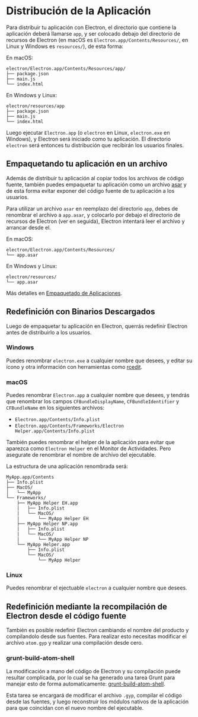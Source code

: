 # Distribución de la Aplicación

Para distribuir tu aplicación con Electron, el directorio que contiene la
aplicación deberá llamarse `app`, y ser colocado debajo del directorio de
recursos de Electron (en macOS es `Electron.app/Contents/Resources/`, en Linux y
Windows es `resources/`), de esta forma:

En macOS:

```text
electron/Electron.app/Contents/Resources/app/
├── package.json
├── main.js
└── index.html
```

En Windows y Linux:

```text
electron/resources/app
├── package.json
├── main.js
└── index.html
```

Luego ejecutar `Electron.app` (o `electron` en Linux, `electron.exe` en Windows),
y Electron será iniciado como tu aplicación. El directorio `electron` será
entonces tu distribución que recibirán los usuarios finales.

## Empaquetando tu aplicación en un archivo

Además de distribuir tu aplicación al copiar todos los archivos de código fuente,
también puedes empaquetar tu aplicación como un archivo [asar](https://github.com/atom/asar)
y de esta forma evitar exponer del código fuente de tu aplicación a los usuarios.

Para utilizar un archivo `asar` en reemplazo del directorio `app`, debes de
renombrar el archivo a `app.asar`, y colocarlo por debajo el directorio de recursos
de Electron (ver en seguida), Electron intentará leer el archivo y arrancar desde el.

En macOS:

```text
electron/Electron.app/Contents/Resources/
└── app.asar
```

En Windows y Linux:

```text
electron/resources/
└── app.asar
```

Más detalles en [Empaquetado de Aplicaciones](application-packaging.md).

## Redefinición con Binarios Descargados

Luego de empaquetar tu aplicación en Electron, querrás redefinir Electron antes
de distribuirlo a los usuarios.

### Windows

Puedes renombrar `electron.exe` a cualquier nombre que desees, y editar su ícono
y otra información con herramientas como [rcedit](https://github.com/atom/rcedit).

### macOS

Puedes renombrar `Electron.app` a cualquier nombre que desees, y tendrás que
renombrar los campos `CFBundleDisplayName`, `CFBundleIdentifier` y `CFBundleName`
en los siguientes archivos:

* `Electron.app/Contents/Info.plist`
* `Electron.app/Contents/Frameworks/Electron Helper.app/Contents/Info.plist`

También puedes renombrar el helper de la aplicación para evitar que aparezca
como `Electron Helper` en el Monitor de Actividades. Pero asegurate de renombrar
el nombre de archivo del ejecutable.

La estructura de una aplicación renombrada será:

```
MyApp.app/Contents
├── Info.plist
├── MacOS/
│   └── MyApp
└── Frameworks/
    ├── MyApp Helper EH.app
    |   ├── Info.plist
    |   └── MacOS/
    |       └── MyApp Helper EH
    ├── MyApp Helper NP.app
    |   ├── Info.plist
    |   └── MacOS/
    |       └── MyApp Helper NP
    └── MyApp Helper.app
        ├── Info.plist
        └── MacOS/
            └── MyApp Helper
```

### Linux

Puedes renombrar el ejectuable `electron` a cualquier nombre que desees.

## Redefinición mediante la recompilación de Electron desde el código fuente

También es posible redefinir Electron cambiando el nombre del producto y
compilandolo desde sus fuentes. Para realizar esto necesitas modificar el
archivo `atom.gyp` y realizar una compilación desde cero.

### grunt-build-atom-shell

La modificación a mano del código de Electron y su compilación puede resultar
complicada, por lo cual se ha generado una tarea Grunt para manejar esto de
forma automaticamente:
[grunt-build-atom-shell](https://github.com/paulcbetts/grunt-build-atom-shell).

Esta tarea se encargará de modificar el archivo `.gyp`, compilar el código desde
las fuentes, y luego reconstruir los módulos nativos de la aplicación para que
coincidan con el nuevo nombre del ejecutable.
